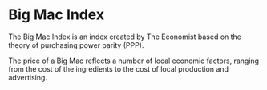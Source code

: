 # Big Mac Index

The Big Mac Index is an index created by The Economist 
 based on the theory of purchasing power parity (PPP). 

The price of a Big Mac reflects a number of local economic factors, 
ranging from the cost of the ingredients to the cost of local production and advertising.